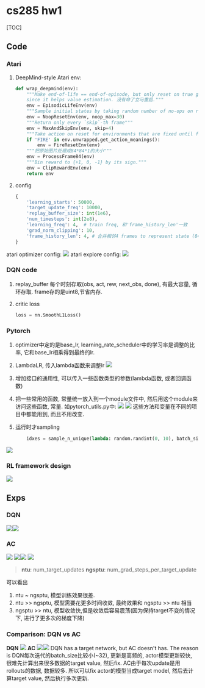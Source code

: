 # cs285 hw1

[TOC]

## Code

### Atari

1. DeepMind-style Atari env:

    ```python
    def wrap_deepmind(env):
        """Make end-of-life == end-of-episode, but only reset on true game over. Done by DeepMind for the DQN and co. 
        since it helps value estimation. 没有命了立马重启."""
        env = EpisodicLifeEnv(env)
        """Sample initial states by taking random number of no-ops on reset. No-op is assumed to be action 0."""
        env = NoopResetEnv(env, noop_max=30)
        """Return only every `skip`-th frame"""
        env = MaxAndSkipEnv(env, skip=4)
        """Take action on reset for environments that are fixed until firing."""
        if 'FIRE' in env.unwrapped.get_action_meanings():
            env = FireResetEnv(env)
        """把原始图片处理成84*84*1的大小"""
        env = ProcessFrame84(env)
        """Bin reward to {+1, 0, -1} by its sign."""
        env = ClipRewardEnv(env)
        return env
    ```

2. config

    ```python
    {
        'learning_starts': 50000,
        'target_update_freq': 10000,
        'replay_buffer_size': int(1e6),
        'num_timesteps': int(2e8),
        'learning_freq': 4,  # train freq, 和'frame_history_len'一致
        'grad_norm_clipping': 10,
        'frame_history_len': 4, # 合并相邻4 frames to represent state (84, 84, 4)
    }
    ```

atari optimizer config:
![ ](imgs/atari_optim.png)
atari explore config:
![ ](imgs/atari_explore.png)

### DQN code

1. replay_buffer
每个时刻存取(obs, act, rew, next_obs, done), 有最大容量, 循环存取. frame存的是uint8,节省内存.
2. critic loss

    ```python
    loss = nn.SmoothL1Loss() 
    ```

### Pytorch

1. optimizer中定的是base_lr, learning_rate_scheduler中的学习率是调整的比率, 它和base_lr相乘得到最终的lr.
2. LambdaLR, 传入lambda函数来调整lr
   ![ ](imgs/lambda_lr.png)
3. 增加接口的通用性, 可以传入一些函数类型的参数(lambda函数, 或者回调函数)
4. 把一些常用的函数, 常量统一放入到一个module文件中, 然后用这个module来访问这些函数, 常量. 如pytorch_utils.py中:
![ ](imgs/pytorch_util1.png)
![ ](imgs/pytorch_util2.png)
这些方法和变量在不同的项目中都能用到, 而且不用改变.
5. 运行时才sampling

    ```python
        idxes = sample_n_unique(lambda: random.randint(0, 10), batch_size)
    ```

![ ](imgs/sample_f.png)

### RL framework design

<!-- ![](imgs/fw_dqn_agent.png)![](imgs/fw_dqn_critic.png)![](imgs/fw_dqn_actor_argmax.png)
![](imgs/fw_ac_agent.png)![](imgs/fw_ac_critic.png)![](imgs/fw_ac_actor_mlp_policy.png)
![](imgs/fw_mlp_policy_pg.png)![](imgs/fw_mlp_policy.png) -->
![ ](imgs/fw_all.png)

## Exps

### DQN

![ ](imgs/q1.png)![ ](imgs/q2.png)

### AC

![ ](imgs/q4.png)
![ ](imgs/q5_halfcheetah-v2.png)![ ](imgs/q5_InvertedPendulum-v2.png)
![ ](imgs/q4_code.png)
> **ntu**: num_target_updates
**ngsptu**: num_grad_steps_per_target_update

可以看出

1. ntu ~ ngsptu, 模型训练效果很差.
2. ntu >> ngsptu, 模型需要花更多时间收敛, 最终效果和 ngsptu >> ntu 相当
3. ngsptu >> ntu, 模型收敛快,但是收敛后容易震荡(因为保持target不变的情况下, 进行了更多次的梯度下降)

### Comparison: **DQN** vs **AC**

**DQN**
![ ](imgs/dqn_agent_train.png)
**AC**
![ ](imgs/ac_agent_train.png)![ ](imgs/ac_critic_update.png)
DQN has a target network, but AC doesn't has. The reason is DQN每次迭代的batch_size比较小(~32), 更新是高频的, actor模型更新较快, 很难先计算出来很多数据的target value, 然后fix. AC由于每次update是用rollouts的数据, 数据较多. 所以可以fix actor的模型当成target model, 然后去计算target value, 然后执行多次更新.
